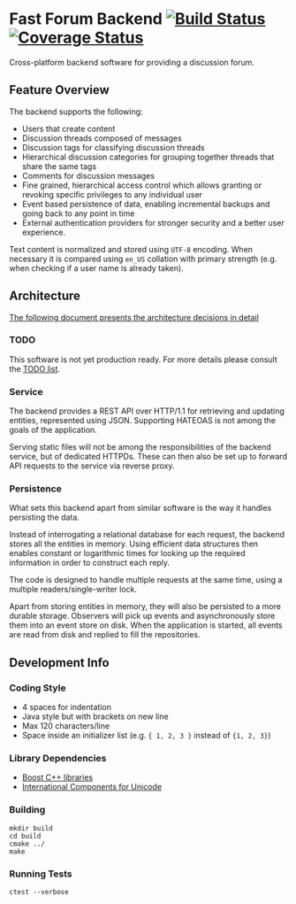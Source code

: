 # Fast Forum Backend [![Build Status](https://travis-ci.org/danij/Forum.svg?branch=initial)](https://travis-ci.org/danij/Forum) [![Coverage Status](https://coveralls.io/repos/github/danij/Forum/badge.svg?branch=initial)](https://coveralls.io/github/danij/Forum?branch=initial)

Cross-platform backend software for providing a discussion forum. 

## Feature Overview

The backend supports the following:

* Users that create content
* Discussion threads composed of messages
* Discussion tags for classifying discussion threads
* Hierarchical discussion categories for grouping together threads that share the same tags
* Comments for discussion messages
* Fine grained, hierarchical access control which allows granting or revoking specific privileges to any individual user  
* Event based persistence of data, enabling incremental backups and going back to any point in time
* External authentication providers for stronger security and a better user experience.

Text content is normalized and stored using `UTF-8` encoding. When necessary it is compared using `en_US` collation 
with primary strength (e.g. when checking if a user name is already taken).

## Architecture

[The following document presents the architecture decisions in detail](doc/Architecture&Details.md)

### TODO

This software is not yet production ready. For more details please consult the [TODO list](doc/Todo.md).

### Service

The backend provides a REST API over HTTP/1.1 for retrieving and updating entities, represented using JSON. 
Supporting HATEOAS is not among the goals of the application.
  
Serving static files will not be among the responsibilities of the backend service, but of dedicated HTTPDs. 
These can then also be set up to forward API requests to the service via reverse proxy.

### Persistence

What sets this backend apart from similar software is the way it handles persisting the data.
 
Instead of interrogating a relational database for each request, the backend stores all the entities in memory. 
Using efficient data structures then enables constant or logarithmic times for looking up the required information in 
order to construct each reply.

The code is designed to handle multiple requests at the same time, using a multiple readers/single-writer lock.
 
Apart from storing entities in memory, they will also be persisted to a more durable storage. Observers will pick up
events and asynchronously store them into an event store on disk. When the application is started, all events are read
from disk and replied to fill the repositories.

## Development Info

### Coding Style

* 4 spaces for indentation
* Java style but with brackets on new line
* Max 120 characters/line
* Space inside an initializer list (e.g. `{ 1, 2, 3 }` instead of `{1, 2, 3}`)

### Library Dependencies

* [Boost C++ libraries](http://www.boost.org/)
* [International Components for Unicode](http://site.icu-project.org/)

### Building

    mkdir build
    cd build
    cmake ../
    make

### Running Tests

    ctest --verbose
